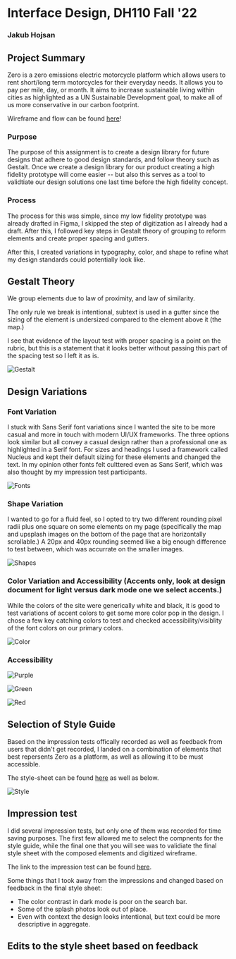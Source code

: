 # Interface Design, DH110 Fall '22
### Jakub Hojsan

## Project Summary

Zero is a zero emissions electric motorcycle platform which allows users to rent short/long term motorcycles for their everyday needs. It allows you to pay per mile, day, or month. It aims to increase sustainable living within cities as highlighted as a UN Sustainable Development goal, to make all of us more conservative in our carbon footprint.

Wireframe and flow can be found [here](https://www.figma.com/file/E0lVkbu4lQ9bkhfn0V9jZc/Zero?node-id=0%3A1)!

### Purpose

The purpose of this assignment is to create a design library for future designs that adhere to good design standards, and follow theory such as Gestalt. Once we create a design library for our product creating a high fidelity prototype will come easier -- but also this serves as a tool to validtiate our design solutions one last time before the high fidelity concept.

### Process

The process for this was simple, since my low fidelity prototype was already drafted in Figma, I skipped the step of digitization as I already had a draft. After this, I followed key steps in Gestalt theory of grouping to reform elements and create proper spacing and gutters.

After this, I created variations in typography, color, and shape to refine what my design standards could potentially look like.

## Gestalt Theory

We group elements due to law of proximity, and law of similarity.

The only rule we break is intentional, subtext is used in a gutter since the sizing of the element is undersized compared to the element above it (the map.)

I see that evidence of the layout test with proper spacing is a point on the rubric, but this is a statement that it looks better without passing this part of the spacing test so I left it as is.

![Gestalt](gestalt.png)

## Design Variations

### Font Variation
I stuck with Sans Serif font variations since I wanted the site to be more casual and more in touch with modern UI/UX frameworks. The three options look similar but all convey a casual design rather than a professional one as highlighted in a Serif font. For sizes and headings I used a framework called Nucleus and kept their default sizing for these elements and changed the text. In my opinion other fonts felt culttered even as Sans Serif, which was also thought by my impression test participants. 

![Fonts](fonts.png)

### Shape Variation

I wanted to go for a fluid feel, so I opted to try two different rounding pixel radii plus one square on some elements on my page (specifically the map and upsplash images on the bottom of the page that are horizontally scrollable.) A 20px and 40px rounding seemed like a big enough difference to test between, which was accurrate on the smaller images.

![Shapes](shapes2.png)

### Color Variation and Accessibility (Accents only, look at design document for light versus dark mode one we select accents.)

While the colors of the site were generically white and black, it is good to test variations of accent colors to get some more color pop in the design. I chose a few key catching colors to test and checked accessibility/visiblity of the font colors on our primary colors.

![Color](color.png)

<p align="center">
  
### Accessibility  

![Purple](purple.png)

![Green](green.png)

![Red](red.png)
  
</p>


## Selection of Style Guide

Based on the impression tests offically recorded as well as feedback from users that didn't get recorded, I landed on a combination of elements that best repersents Zero as a platform, as well as allowing it to be must accessible. 

The style-sheet can be found [here](https://www.figma.com/file/E0lVkbu4lQ9bkhfn0V9jZc/Zero?node-id=31%3A1008) as well as below.

![Style](Style.png)



## Impression test

I did several impression tests, but only one of them was recorded for time saving purposes. The first few allowed me to select the compnents for the style guide, while the final one that you will see was to validiate the final style sheet with the composed elements and digitized wireframe. 

The link to the impression test can be found [here](https://ucla.zoom.us/rec/share/Nkf8Uw1o__5PYfkFUp781fMqlBF3HG4V2ibIABLjk0TjgCIwm_M_ivAJ9NMrhxPc.-MjdGxSsszRgwnCg).

Some things that I took away from the impressions and changed based on feedback in the final style sheet:

* The color contrast in dark mode is poor on the search bar.
* Some of the splash photos look out of place.
* Even with context the design looks intentional, but text could be more descriptive in aggregate.

## Edits to the style sheet based on feedback





